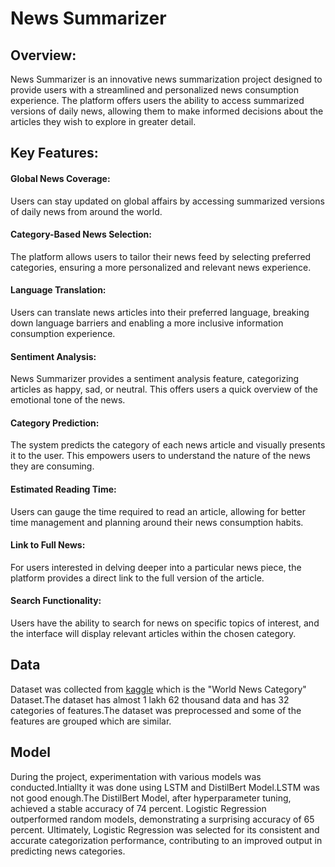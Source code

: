 # News Summarizer

## Overview:
News Summarizer is an innovative news summarization project designed to provide users with a streamlined and personalized news consumption experience. The platform offers users the ability to access summarized versions of daily news, allowing them to make informed decisions about the articles they wish to explore in greater detail.

## Key Features:

#### Global News Coverage:
Users can stay updated on global affairs by accessing summarized versions of daily news from around the world.

#### Category-Based News Selection:
The platform allows users to tailor their news feed by selecting preferred categories, ensuring a more personalized and relevant news experience.

#### Language Translation:
Users can translate news articles into their preferred language, breaking down language barriers and enabling a more inclusive information consumption experience.

#### Sentiment Analysis:
News Summarizer provides a sentiment analysis feature, categorizing articles as happy, sad, or neutral. This offers users a quick overview of the emotional tone of the news.

#### Category Prediction:
The system predicts the category of each news article and visually presents it to the user. This empowers users to understand the nature of the news they are consuming.

#### Estimated Reading Time:
Users can gauge the time required to read an article, allowing for better time management and planning around their news consumption habits.

#### Link to Full News:
For users interested in delving deeper into a particular news piece, the platform provides a direct link to the full version of the article.

#### Search Functionality:
Users have the ability to search for news on specific topics of interest, and the interface will display relevant articles within the chosen category.

## Data
Dataset was collected from [kaggle](https://www.kaggle.com/datasets/rmisra/news-category-dataset) which is the "World News Category" Dataset.The dataset has almost 1 lakh 62 thousand data and has 32 categories of features.The dataset was preprocessed and some of the features are grouped which are similar.

## Model 

During the project, experimentation with various models was conducted.Intiallty it was done using LSTM and DistilBert Model.LSTM was not good enough.The DistilBert Model, after hyperparameter tuning, achieved a stable accuracy of 74 percent. Logistic Regression outperformed random models, demonstrating a surprising accuracy of 65 percent. Ultimately, Logistic Regression was selected for its consistent and accurate categorization performance, contributing to an improved output in predicting news categories.


